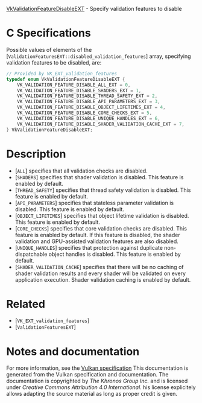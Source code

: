 [VkValidationFeatureDisableEXT](https://www.khronos.org/registry/vulkan/specs/1.3-extensions/man/html/VkValidationFeatureDisableEXT.html) - Specify validation features to disable

# C Specifications
Possible values of elements of the
[`ValidationFeaturesEXT::disabled_validation_features`] array,
specifying validation features to be disabled, are:
```c
// Provided by VK_EXT_validation_features
typedef enum VkValidationFeatureDisableEXT {
    VK_VALIDATION_FEATURE_DISABLE_ALL_EXT = 0,
    VK_VALIDATION_FEATURE_DISABLE_SHADERS_EXT = 1,
    VK_VALIDATION_FEATURE_DISABLE_THREAD_SAFETY_EXT = 2,
    VK_VALIDATION_FEATURE_DISABLE_API_PARAMETERS_EXT = 3,
    VK_VALIDATION_FEATURE_DISABLE_OBJECT_LIFETIMES_EXT = 4,
    VK_VALIDATION_FEATURE_DISABLE_CORE_CHECKS_EXT = 5,
    VK_VALIDATION_FEATURE_DISABLE_UNIQUE_HANDLES_EXT = 6,
    VK_VALIDATION_FEATURE_DISABLE_SHADER_VALIDATION_CACHE_EXT = 7,
} VkValidationFeatureDisableEXT;
```

# Description
- [`ALL`] specifies that all validation checks are disabled.
- [`SHADERS`] specifies that shader validation is disabled. This feature is enabled by default.
- [`THREAD_SAFETY`] specifies that thread safety validation is disabled. This feature is enabled by default.
- [`API_PARAMETERS`] specifies that stateless parameter validation is disabled. This feature is enabled by default.
- [`OBJECT_LIFETIMES`] specifies that object lifetime validation is disabled. This feature is enabled by default.
- [`CORE_CHECKS`] specifies that core validation checks are disabled. This feature is enabled by default. If this feature is disabled, the shader validation and GPU-assisted validation features are also disabled.
- [`UNIQUE_HANDLES`] specifies that protection against duplicate non-dispatchable object handles is disabled. This feature is enabled by default.
- [`SHADER_VALIDATION_CACHE`] specifies that there will be no caching of shader validation results and every shader will be validated on every application execution. Shader validation caching is enabled by default.

# Related
- [`VK_EXT_validation_features`]
- [`ValidationFeaturesEXT`]

# Notes and documentation
For more information, see the [Vulkan specification](https://www.khronos.org/registry/vulkan/specs/1.3-extensions/html/vkspec.html)
This documentation is generated from the Vulkan specification and documentation.
The documentation is copyrighted by *The Khronos Group Inc.* and is licensed under *Creative Commons Attribution 4.0 International*.
his license explicitely allows adapting the source material as long as proper credit is given.
        